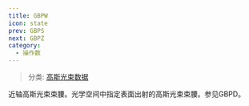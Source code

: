```yaml
---
title: GBPW
icon: state
prev: GBPS
next: GBPZ
category:
  - 操作数
---
```


> 分类: [高斯光束数据](/hb/operands/135/893/  "Zemax 操作数 高斯光束数据")

近轴高斯光束束腰。光学空间中指定表面出射的高斯光束束腰。参见GBPD。